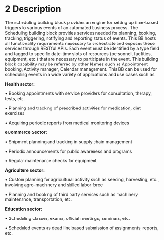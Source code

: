 # 2 Description

The scheduling building block provides an engine for setting up time-based triggers to various events of an automated business process. The Scheduling building block provides services needed for planning, booking, tracking, triggering, notifying and reporting status of events. This BB hosts all functionality requirements necessary to orchestrate and exposes these services through RESTful APIs. Each event must be identified by a type field and tagged to specific date-time slots of resources (personnel, facilities, equipment, etc.) that are necessary to participate in the event.  This building block capability may be referred by other Names such as Appointment booking, Activity manager, Calendar management. This BB can be used for scheduling events in a wide variety of applications and use cases such as

**Health sector:**

•  Booking appointments with service providers for consultation, therapy, tests, etc.

•  Planning and tracking of prescribed activities for medication, diet, exercises

•  Acquiring periodic reports from medical monitoring devices

**eCommerce Sector:**

•  Shipment planning and tracking in supply chain management

•  Periodic announcements for public awareness and programs

•  Regular maintenance checks for equipment

**Agriculture sector:**

•  Custom planning for agricultural activity such as seeding, harvesting, etc., involving agro-machinery and skilled labor force

•  Planning and booking of third party services such as machinery maintenance, transportation, etc.

**Education sector:**

•  Scheduling classes, exams, official meetings, seminars, etc.

•  Scheduled events as dead line based submission of assignments, reports, etc.

&#x20;
